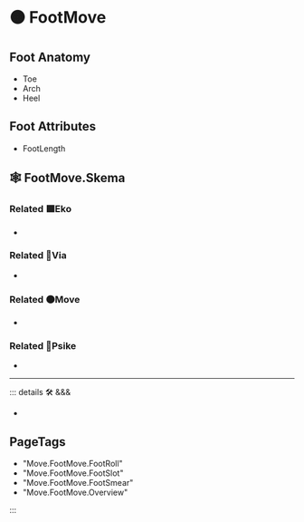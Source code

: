 # 🟠 <move>FootMove</move>

## Foot Anatomy

- Toe
- Arch
- Heel

## Foot Attributes

- FootLength

## 🕸 FootMove.Skema

### Related 🟩<eko>Eko</eko>

-

### Related 🔻<via>Via</via>

-

### Related 🟠<move>Move</move>

-

### Related 💜<psike>Psike</psike>

-

---

<!-- =================================================== -->
<!-- =================================================== -->
<!-- =================================================== -->
<!-- =================================================== -->
<!-- =================================================== -->
::: details 🛠 <dev>&&&</dev>

-

<h2>PageTags</h2>

- "Move.FootMove.FootRoll"
- "Move.FootMove.FootSlot"
- "Move.FootMove.FootSmear"
- "Move.FootMove.Overview"

:::
